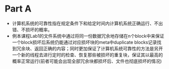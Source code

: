 # Part A

- 计算机系统的可靠性指在规定条件下和给定时间内计算机系统正确运行、不出错、不损坏的概率。
- 例本课程Lab1的文件系统中通过将同一份数据冗余地存储在n个block中来保证一个block损坏后系统仍能通过对应损坏块的meta中duplicate blocks记录找到冗余块、返回正确的内容；同时更加保证了计算机系统可靠性的方法是另开一个新的线程去进行定时的检查、恢复那些被损坏的重复块，保证其以最高的概率正常运行(前者可能会出现全部冗余块都损坏后、文件也彻底损坏的情况)